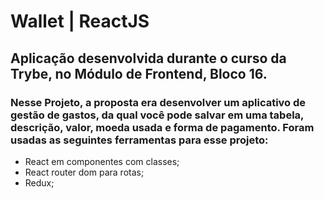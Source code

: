 # Wallet | ReactJS

## Aplicação desenvolvida durante o curso da Trybe, no Módulo de Frontend, Bloco 16.

### Nesse Projeto, a proposta era desenvolver um aplicativo de gestão de gastos, da qual você pode salvar em uma tabela, descrição, valor, moeda usada e forma de pagamento. Foram usadas as seguintes ferramentas para esse projeto:

- React em componentes com classes;
- React router dom para rotas;
- Redux;